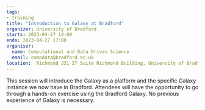 ```yaml
---
tags:
- training
title: "Introduction to Galaxy at Bradford"
organizer: University of Bradford
starts: 2023-04-27 14:00
ends: 2023-04-27 17:00
organiser:
  name: Computational and Data Driven Science
  email: compdata@bradford.ac.uk
location:  Richmond J31 IT Suite Richmond Building, University of Bradford
---
```


This session will introduce the Galaxy as a platform and the specific Galaxy instance we now have in Bradford. Attendees will have the opportunity to go through a hands-on exercise using the Bradford Galaxy. No previous experience of Galaxy is necessary.
 
